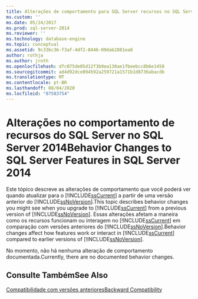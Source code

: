 ```yaml
---
title: Alterações de comportamento para SQL Server recursos no SQL Server 2014 | Microsoft Docs
ms.custom: ''
ms.date: 05/24/2017
ms.prod: sql-server-2014
ms.reviewer: ''
ms.technology: database-engine
ms.topic: conceptual
ms.assetid: 9c33bc36-f3af-4df2-8446-09dab2881ea8
author: rothja
ms.author: jroth
ms.openlocfilehash: dfc075de05d12f3b9ea130ae1fbeebcc8b6e1458
ms.sourcegitcommit: ad4d92dce894592a259721a1571b1d8736abacdb
ms.translationtype: MT
ms.contentlocale: pt-BR
ms.lasthandoff: 08/04/2020
ms.locfileid: "87583754"
---
```

# <a name="behavior-changes-to-sql-server-features-in-sql-server-2014"></a><span data-ttu-id="42ea4-102">Alterações no comportamento de recursos do SQL Server no SQL Server 2014</span><span class="sxs-lookup"><span data-stu-id="42ea4-102">Behavior Changes to SQL Server Features in SQL Server 2014</span></span>
  <span data-ttu-id="42ea4-103">Este tópico descreve as alterações de comportamento que você poderá ver quando atualizar para o [!INCLUDE[ssCurrent](../includes/sscurrent-md.md)] a partir de uma versão anterior do [!INCLUDE[ssNoVersion](../includes/ssnoversion-md.md)].</span><span class="sxs-lookup"><span data-stu-id="42ea4-103">This topic describes behavior changes you might see when you upgrade to [!INCLUDE[ssCurrent](../includes/sscurrent-md.md)] from a previous version of [!INCLUDE[ssNoVersion](../includes/ssnoversion-md.md)].</span></span> <span data-ttu-id="42ea4-104">Essas alterações afetam a maneira como os recursos funcionam ou interagem no [!INCLUDE[ssCurrent](../includes/sscurrent-md.md)] em comparação com versões anteriores do [!INCLUDE[ssNoVersion](../includes/ssnoversion-md.md)].</span><span class="sxs-lookup"><span data-stu-id="42ea4-104">Behavior changes affect how features work or interact in [!INCLUDE[ssCurrent](../includes/sscurrent-md.md)] compared to earlier versions of [!INCLUDE[ssNoVersion](../includes/ssnoversion-md.md)].</span></span>  
  
 <span data-ttu-id="42ea4-105">No momento, não há nenhuma alteração de comportamento documentada.</span><span class="sxs-lookup"><span data-stu-id="42ea4-105">Currently, there are no documented behavior changes.</span></span>  
  
## <a name="see-also"></a><span data-ttu-id="42ea4-106">Consulte Também</span><span class="sxs-lookup"><span data-stu-id="42ea4-106">See Also</span></span>  
 [<span data-ttu-id="42ea4-107">Compatibilidade com versões anteriores</span><span class="sxs-lookup"><span data-stu-id="42ea4-107">Backward Compatibility</span></span>](../../2014/getting-started/backward-compatibility.md)  
  
  
